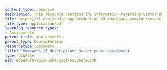 ```yaml
---
content_type: resource
description: This resource contains the information regarding Sector paper assignment.
file: https://ol-ocw-studio-app-production.s3.amazonaws.com/courses/ec-701j-d-lab-i-development-fall-2009/ed6d46f08cca66b431cf5182bdfe5c49_MITEC_701JF09_hw13.pdf
file_type: application/pdf
learning_resource_types:
- Assignments
parent_title: Assignments
parent_type: CourseSection
resourcetype: Document
title: 'Homework 13 description: Sector paper assignment'
type: OCWFile
uid: ed6d46f0-8cca-66b4-31cf-5182bdfe5c49
---
```

